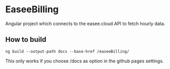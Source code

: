 # EaseeBilling

Angular project which connects to the easee.cloud API to fetch hourly data.

## How to build

`ng build --output-path docs --base-href /easeeBilling/`

This only works if you choose /docs as option in the github pages settings.
